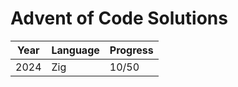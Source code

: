 # Advent of Code Solutions

| Year  | Language | Progress |
| ----- | -------- | -------- |
| 2024  | Zig      | 10/50     |
